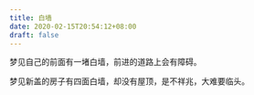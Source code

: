 ```yaml
---
title: 白墙
date: 2020-02-15T20:54:12+08:00
draft: false
---
```


梦见自己的前面有一堵白墙，前进的道路上会有障碍。<br>


梦见新盖的房子有四面白墙，却没有屋顶，是不祥兆，大难要临头。<br>
